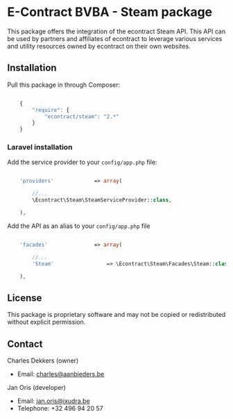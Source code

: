 E-Contract BVBA - Steam package
=============================================

This package offers the integration of the econtract Steam API. This API can be used by partners and affiliates of econtract to leverage various services and utility resources owned by econtract on their own websites.




## Installation

Pull this package in through Composer:

```js

    {
        "require": {
            "econtract/steam": "2.*"
        }
    }

```


### Laravel installation

Add the service provider to your `config/app.php` file:

```php

    'providers'             => array(

        //...
        \Econtract\Steam\SteamServiceProvider::class,

    ),

```

Add the API as an alias to your `config/app.php` file

```php

    'facades'               => array(

        //...
        'Steam'                 => \Econtract\Steam\Facades\Steam::class,

    ),

```



## License

This package is proprietary software and may not be copied or redistributed without explicit permission.




## Contact

Charles Dekkers (owner)

- Email: charles@aanbieders.be


Jan Oris (developer)

- Email: jan.oris@ixudra.be
- Telephone: +32 496 94 20 57
